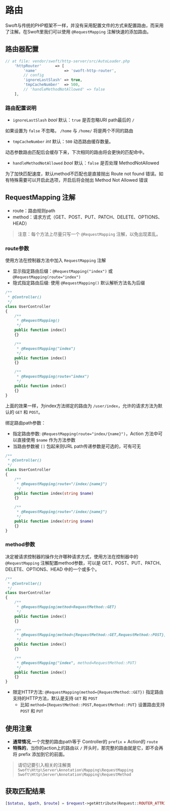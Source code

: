 # 路由

Swoft与传统的PHP框架不一样，并没有采用配置文件的方式来配置路由，而采用了注解。在Swoft里我们可以使用 `@RequestMapping` 注解快速的添加路由。

## 路由器配置

```php
// at file: vendor/swoft/http-server/src/AutoLoader.php
    'httpRouter'      => [
        'name'            => 'swoft-http-router',
        // config
        'ignoreLastSlash' => true,
        'tmpCacheNumber'  => 500,
        // 'handleMethodNotAllowed' => false
    ],
```

### 路由配置说明

- `ignoreLastSlash` _bool_ 默认：`true` 是否忽略URI path最后的 `/`

如果设置为 `false` 不忽略， `/home` 与 `/home/` 将是两个不同的路由

- `tmpCacheNumber` _int_ 默认：`500` 动态路由缓存数量。

动态参数路由匹配后会缓存下来，下次相同的路由将会更快的匹配命中。

- `handleMethodNotAllowed` _bool_ 默认：`false` 是否处理 MethodNotAllowed

为了加快匹配速度，默认method不匹配也是直接抛出 Route not found 错误。如有特殊需要可以开启此选项，开启后将会抛出 Method Not Allowed 错误

## RequestMapping 注解

- route：路由规则path
- method：请求方式（GET、POST、PUT、PATCH、DELETE、OPTIONS、HEAD）

> 注意：每个方法上尽量只写一个 `@RequestMapping` 注解，以免出现紊乱。

### route参数

使用方法在控制器方法中加入 `RequestMapping` 注解

- 显示指定路由后缀：`@RequestMapping("index")` 或 `@RequestMapping(route="index")`
- 隐式指定路由后缀: 使用 `@RequestMapping()` 默认解析方法名为后缀

```php
/**
 * @Controller()
 */
class UserController
{
    /**
     * @RequestMapping()
     */
    public function index()
    {}

    /**
     * @RequestMapping("index")
     */
    public function index()
    {}

    /**
     * @RequestMapping(route="index")
     */
    public function index()
    {}
}
```

上面的效果一样，为index方法绑定的路由为 `/user/index`，允许的请求方法为默认的 `GET` 和 `POST`。

绑定路由path参数：

- 指定路由参数: `@RequestMapping(route="index/{name}")`，Action 方法中可以直接使用 `$name` 作为方法参数
- 当路由参数被 `[]` 包起来则URL path传递参数是可选的，可有可无

```php
/**
 * @Controller()
 */
class UserController
{
    /**
     * @RequestMapping(route="/index/{name}")
     */
    public function index(string $name)
    {}

    /**
     * @RequestMapping(route="/index/{name}")
     */
    public function index(string $name)
    {}
}
```

### method参数

决定被请求控制器的操作允许哪种请求方式，使用方法在控制器中的 `@RequestMapping` 注解配置method参数，可以是 GET、POST、PUT、PATCH、DELETE、OPTIONS、HEAD 中的一个或多个。

```php
/**
 * @Controller()
 */
class UserController
{
    /**
     * @RequestMapping(method=RequestMethod::GET)
     */
    public function index()
    {}

    /**
     * @RequestMapping(method={RequestMethod::GET,RequestMethod::POST})
     */
    public function index()
    {}

    /**
     * @RequestMapping("index", method=RequestMethod::PUT)
     */
    public function index()
    {}
}
```

- 限定HTTP方法: `@RequestMapping(method={RequestMethod::GET})` 指定路由支持的HTTP方法，默认是支持 `GET` 和 `POST`
  - 比如 `method={RequestMethod::POST,RequestMethod::PUT}` 设置路由支持 `POST` 和 `PUT`

## 使用注意

- **通常情况**,一个完整的路由path等于 Controller的 `prefix` + Action的 `route`
- **特殊的**，当你的action上的路由以 `/` 开头时，那完整的路由就是它，即不会再将 prefix 添加到它的前面。

> 请切记要引入相关的注解类
`Swoft\Http\Server\Annotation\Mapping\RequestMapping`
`Swoft\Http\Server\Annotation\Mapping\RequestMethod`

## 获取匹配结果

```php
[$status, $path, $route] = $request->getAttribute(Request::ROUTER_ATTRIBUTE);
```

